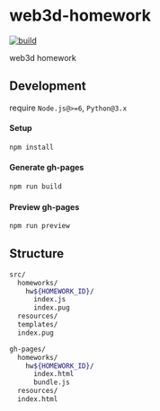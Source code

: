 # web3d-homework

[![build](https://travis-ci.org/ikatyang/web3d-homework.svg)](https://travis-ci.org/ikatyang/web3d-homework)

web3d homework

## Development

require `Node.js@>=6`, `Python@3.x`

#### Setup

```sh
npm install
```

#### Generate gh-pages

```sh
npm run build
```

#### Preview gh-pages

```sh
npm run preview
```

## Structure

```sh
src/
  homeworks/
    hw${HOMEWORK_ID}/
      index.js
      index.pug
  resources/
  templates/
  index.pug
```

```sh
gh-pages/
  homeworks/
    hw${HOMEWORK_ID}/
      index.html
      bundle.js
  resources/
  index.html
```
